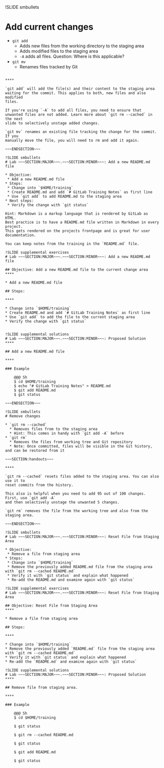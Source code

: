 !SLIDE smbullets
# Add current changes

* `git add`
  * Adds new files from the working directory to the staging area
  * Adds modified files to the staging area
  * `-A` adds all files. Question: Where is this applicable?
* `git mv`
  * Renames files tracked by Git

~~~SECTION:handouts~~~

****

`git add` will add the file(s) and their content to the staging area
waiting for the commit. This applies to both, new files and also modified
files.

If you're using `-A` to add all files, you need to ensure that
unwanted files are not added. Learn more about `git rm --cached` in the next
slide to selectively unstage added changes.

`git mv` renames an existing file tracking the change for the commit. If you
manually move the file, you will need to rm and add it again.

~~~ENDSECTION~~~

!SLIDE smbullets
# Lab ~~~SECTION:MAJOR~~~.~~~SECTION:MINOR~~~: Add a new README.md file

* Objective:
 * Add a new README.md file
* Steps:
 * Change into `$HOME/training`
 * Create README.md and add `# GitLab Training Notes` as first line
 * Use `git add` to add README.md to the staging area
* Next steps:
 * Verify the change with `git status`

Hint: Markdown is a markup language that is rendered by GitLab as HTML.
Best practice is to have a README.md file written in Markdown in every project.
This gets rendered on the projects frontpage and is great for user documentation.

You can keep notes from the training in the `README.md` file.

!SLIDE supplemental exercises
# Lab ~~~SECTION:MAJOR~~~.~~~SECTION:MINOR~~~: Add a new README.md file

## Objective: Add a new README.md file to the current change area
****

* Add a new README.md file

## Steps:

****

* Change into `$HOME/training`
* Create README.md and add `# GitLab Training Notes` as first line
* Use `git add` to add the file to the current staging area
* Verify the change with `git status`


!SLIDE supplemental solutions
# Lab ~~~SECTION:MAJOR~~~.~~~SECTION:MINOR~~~: Proposed Solution
****

## Add a new README.md file

****

### Example

    @@@ Sh
    $ cd $HOME/training
    $ echo "# GitLab Training Notes" > README.md
    $ git add README.md
    $ git status

~~~ENDSECTION~~~

!SLIDE smbullets
# Remove changes

* `git rm --cached`
  * Removes files from to the staging area
  * Hint: This comes in handy with `git add -A` before
* `git rm`
  * Removes the files from working tree and Git repository
  * Note: Once committed, files will be visible in the Git history, and can be restored from it

~~~SECTION:handouts~~~

****

`git rm --cached` resets files added to the staging area. You can also use it to
reset commits from the history.

This also is helpful when you need to add 95 out of 100 changes. First, use `git add -A`
and then selectively unstage the unwanted 5 changes.

`git rm` removes the file from the working tree and also from the staging area.

~~~ENDSECTION~~~

!SLIDE smbullets
# Lab ~~~SECTION:MAJOR~~~.~~~SECTION:MINOR~~~: Reset File from Staging Area

* Objective:
 * Remove a file from staging area
* Steps:
 * Change into `$HOME/training`
 * Remove the previously added README.md file from the staging area with `git rm --cached README.md`
 * Verify it with `git status` and explain what happened
 * Re-add the README.md and examine again with `git status`

!SLIDE supplemental exercises
# Lab ~~~SECTION:MAJOR~~~.~~~SECTION:MINOR~~~: Reset File from Staging Area

## Objective: Reset File from Staging Area
****

* Remove a file from staging area

## Steps:

****

* Change into `$HOME/training`
* Remove the previously added `README.md` file from the staging area with `git rm --cached README.md`
* Verify it with `git status` and explain what happened
* Re-add the `README.md` and examine again with `git status`

!SLIDE supplemental solutions
# Lab ~~~SECTION:MAJOR~~~.~~~SECTION:MINOR~~~: Proposed Solution
****

## Remove file from staging area.

****

### Example

    @@@ Sh
    $ cd $HOME/training

    $ git status

    $ git rm --cached README.md

    $ git status

    $ git add README.md

    $ git status
